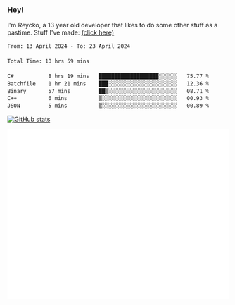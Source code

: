 ### Hey!
I'm Reycko, a 13 year old developer that likes to do some other stuff as a pastime.
Stuff I've made: [(click here)](https://pastebin.com/raw/QiNpEYja)

<!--START_SECTION:wakasection-->

```txt
From: 13 April 2024 - To: 23 April 2024

Total Time: 10 hrs 59 mins

C#           8 hrs 19 mins   ███████████████████░░░░░░   75.77 %
Batchfile    1 hr 21 mins    ███░░░░░░░░░░░░░░░░░░░░░░   12.36 %
Binary       57 mins         ██▒░░░░░░░░░░░░░░░░░░░░░░   08.71 %
C++          6 mins          ▒░░░░░░░░░░░░░░░░░░░░░░░░   00.93 %
JSON         5 mins          ▒░░░░░░░░░░░░░░░░░░░░░░░░   00.89 %
```

<!--END_SECTION:wakasection-->

[![GitHub stats](https://github-readme-stats.vercel.app/api?username=Reycko&show_icons=true&theme=dark&hide_title=true&count_private=true)](https://github.com/anuraghazra/github-readme-stats)

![Metrics](/github-metrics.svg)
